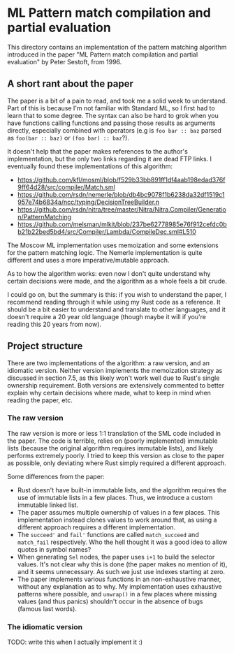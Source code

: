 # ML Pattern match compilation and partial evaluation

This directory contains an implementation of the pattern matching algorithm
introduced in the paper "ML Pattern match compilation and partial evaluation" by
Peter Sestoft, from 1996.

## A short rant about the paper

The paper is a bit of a pain to read, and took me a solid week to understand.
Part of this is because I'm not familiar with Standard ML, so I first had to
learn that to some degree. The syntax can also be hard to grok when you have
functions calling functions and passing those results as arguments directly,
especially combined with operators (e.g is `foo bar :: baz` parsed as
`foo(bar :: baz)` or `(foo bar) :: baz`?).

It doesn't help that the paper makes references to the author's implementation,
but the only two links regarding it are dead FTP links. I eventually found these
implementations of this algorithm:

- https://github.com/kfl/mosml/blob/f529b33bb891ff1df4aab198edad376f9ff64d28/src/compiler/Match.sml
- https://github.com/rsdn/nemerle/blob/db4bc9078f1b6238da32df1519c1957e74b6834a/ncc/typing/DecisionTreeBuilder.n
- https://github.com/rsdn/nitra/tree/master/Nitra/Nitra.Compiler/Generation/PatternMatching
- https://github.com/melsman/mlkit/blob/237be62778985e76f912cefdc0bb21b22bed5bd4/src/Compiler/Lambda/CompileDec.sml#L510

The Moscow ML implementation uses memoization and some extensions for the
pattern matching logic. The Nemerle implementation is quite different and uses a
more imperative/mutable approach.

As to how the algorithm works: even now I don't quite understand why certain
decisions were made, and the algorithm as a whole feels a bit crude.

I could go on, but the summary is this: if you wish to understand the paper, I
recommend reading through it while using my Rust code as a reference. It should
be a bit easier to understand and translate to other languages, and it doesn't
require a 20 year old language (though maybe it will if you're reading this 20
years from now).

## Project structure

There are two implementations of the algorithm: a raw version, and an idiomatic
version. Neither version implements the memoization strategy as discussed in
section 7.5, as this likely won't work well due to Rust's single ownership
requirement. Both versions are extensively commented to better explain why
certain decisions where made, what to keep in mind when reading the paper, etc.

### The raw version

The raw version is more or less 1:1 translation of the SML code included in the
paper. The code is terrible, relies on (poorly implemented) immutable lists
(because the original algorithm requires immutable lists), and likely performs
extremely poorly. I tried to keep this version as close to the paper as
possible, only deviating where Rust simply required a different approach.

Some differences from the paper:

- Rust doesn't have built-in immutable lists, and the algorithm requires the use
  of immutable lists in a few places. Thus, we introduce a custom immutable
  linked list.
- The paper assumes multiple ownership of values in a few places. This
  implementation instead clones values to work around that, as using a different
  approach requires a different implementation.
- The `succeed'` and `fail'` functions are called `match_succeed` and
  `match_fail` respectively. Who the hell thought it was a good idea to allow
  quotes in symbol names?
- When generating `Sel` nodes, the paper uses `i+1` to build the selector
  values. It's not clear why this is done (the paper makes no mention of it),
  and it seems unnecessary. As such we just use indexes starting at zero.
- The paper implements various functions in an non-exhaustive manner, without
  any explanation as to why. My implementation uses exhaustive patterns where
  possible, and `unwrap()` in a few places where missing values (and thus
  panics) shouldn't occur in the absence of bugs (famous last words).

### The idiomatic version

TODO: write this when I actually implement it :)
